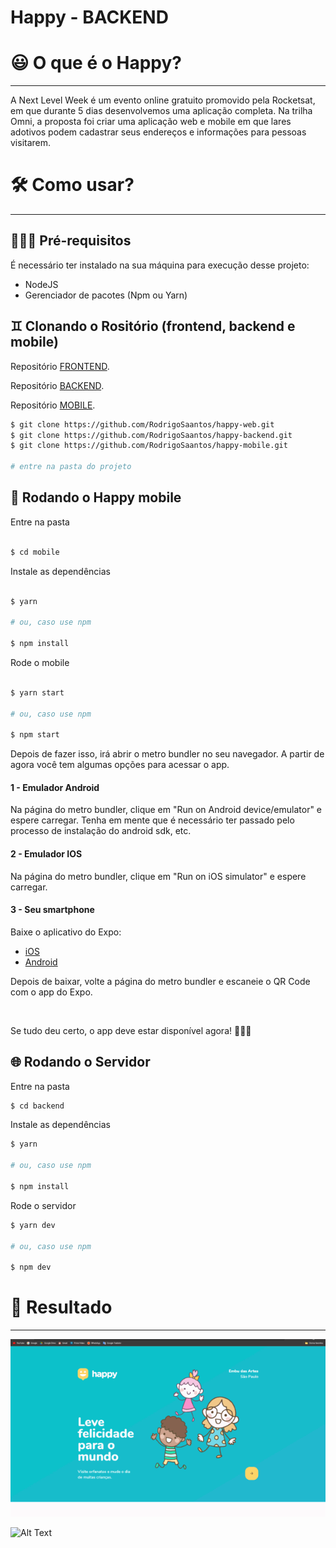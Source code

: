 # Happy - BACKEND

# 😃 O que é o Happy?
---

A Next Level Week é um evento online gratuito promovido pela Rocketsat, em que durante 5 dias desenvolvemos uma aplicação completa. Na trilha Omni, a proposta foi criar uma aplicação web e mobile em que lares adotivos podem cadastrar seus endereços e informações para pessoas visitarem.

# 🛠️ Como usar?
---

## 🏋🏽‍♂️ Pré-requisitos

É necessário ter instalado na sua máquina para execução desse projeto:

- NodeJS
- Gerenciador de pacotes (Npm ou Yarn)

## ♊ Clonando o Rositório (frontend, backend e mobile)

Repositório [FRONTEND](https://github.com/RodrigoSaantos/happy-web).

Repositório [BACKEND](https://github.com/RodrigoSaantos/happy-backend).

Repositório [MOBILE](https://github.com/RodrigoSaantos/happy-mobile).

```bash
$ git clone https://github.com/RodrigoSaantos/happy-web.git
$ git clone https://github.com/RodrigoSaantos/happy-backend.git
$ git clone https://github.com/RodrigoSaantos/happy-mobile.git

# entre na pasta do projeto
```

## 📱 Rodando o Happy mobile 

Entre na pasta

```bash

$ cd mobile

```
Instale as dependências

```bash

$ yarn

# ou, caso use npm

$ npm install

```

Rode o mobile

```bash

$ yarn start

# ou, caso use npm

$ npm start

```

Depois de fazer isso, irá abrir o metro bundler no seu navegador. A partir de agora você tem algumas opções para acessar o app.

#### 1 - Emulador Android
 Na página do metro bundler, clique em "Run on Android device/emulator" e espere carregar. Tenha em mente que é necessário ter passado pelo processo de instalação
 do android sdk, etc.

#### 2 - Emulador IOS
 Na página do metro bundler, clique em "Run on iOS simulator" e espere carregar.
 
#### 3 - Seu smartphone
 Baixe o aplicativo do Expo:
  - [iOS](https://itunes.apple.com/app/apple-store/id982107779)
  - [Android](https://play.google.com/store/apps/details?id=host.exp.exponent&referrer=www)
 
 Depois de baixar, volte a página do metro bundler e escaneie o QR Code com o app do Expo.

<br>

Se tudo deu certo, o app deve estar disponível agora! 👩🏽‍🔧

## 🌐 Rodando o Servidor

Entre na pasta

```bash
$ cd backend
```

Instale as dependências

```bash
$ yarn

# ou, caso use npm

$ npm install
```

Rode o servidor

```bash
$ yarn dev

# ou, caso use npm

$ npm dev
```

# 📖 Resultado
---
![Alt Text](https://raw.githubusercontent.com/RodrigoSaantos/gifs/main/happy_web.gif)

![Alt Text](https://raw.githubusercontent.com/RodrigoSaantos/gifs/main/happy-mobile-v1.gif)
